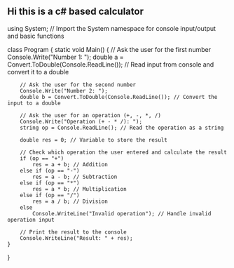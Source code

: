 ## Hi this is a c# based calculator

using System; // Import the System namespace for console input/output and basic functions

class Program
{
    static void Main()
    {
        // Ask the user for the first number
        Console.Write("Number 1: ");
        double a = Convert.ToDouble(Console.ReadLine()); // Read input from console and convert it to a double

        // Ask the user for the second number
        Console.Write("Number 2: ");
        double b = Convert.ToDouble(Console.ReadLine()); // Convert the input to a double

        // Ask the user for an operation (+, -, *, /)
        Console.Write("Operation (+ - * /): ");
        string op = Console.ReadLine(); // Read the operation as a string

        double res = 0; // Variable to store the result

        // Check which operation the user entered and calculate the result
        if (op == "+") 
            res = a + b; // Addition
        else if (op == "-") 
            res = a - b; // Subtraction
        else if (op == "*") 
            res = a * b; // Multiplication
        else if (op == "/") 
            res = a / b; // Division
        else 
            Console.WriteLine("Invalid operation"); // Handle invalid operation input

        // Print the result to the console
        Console.WriteLine("Result: " + res);
    }
}
